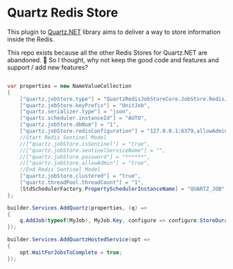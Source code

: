 # Quartz Redis Store
This plugin to  [Quartz.NET](https://github.com/quartznet/quartznet) library aims to deliver a way to store information inside the Redis. 

This repo exists because all the other Redis Stores for Quartz.NET are abandoned. 🥹
So I thought, why not keep the good code and features and support / add new features?

```cs

var properties = new NameValueCollection
{
    ["quartz.jobStore.type"] = "QuartzRedisJobStoreCore.JobStore.RedisJobStore, QuartzRedisJobStoreCore.JobStore",
    ["quartz.jobStore.keyPrefix"] = "UnitJob",
    ["quartz.serializer.type"] = "json",
    ["quartz.scheduler.instanceId"] = "AUTO",
    ["quartz.jobStore.dbNum"] = "1",
    ["quartz.jobStore.redisConfiguration"] = "127.0.0.1:6379,allowAdmin=true,syncTimeout=5000,password=1234",
    //Start Redis Sentinel Model
    //["quartz.jobStore.isSentinel"] = "true",
    //["quartz.jobStore.sentinelServiceName"] = "",
    //["quartz.jobStore.password"] = "******",
    //["quartz.jobStore.allowAdmin"] = "true",
    //End Redis Sentinel Model
    ["quartz.jobStore.clustered"] = "true",
    ["quartz.threadPool.threadCount"] = "1",
    [StdSchedulerFactory.PropertySchedulerInstanceName] = "QUARTZ_JOB",
};

builder.Services.AddQuartz(properties, (q) =>
{
    q.AddJob(typeof(MyJob), MyJob.Key, configure => configure.StoreDurably());
});

builder.Services.AddQuartzHostedService(opt =>
{
    opt.WaitForJobsToComplete = true;
});

```
